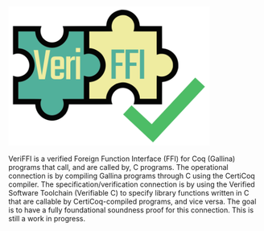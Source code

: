 <p><img src="https://github.com/CertiCoq/VeriFFI/blob/main/doc/VeriFFI.png" alt="VeriFFI" width="400px"/>
</p>

VeriFFI is a verified Foreign Function Interface (FFI) for Coq (Gallina) programs that call, and are called by, C programs.  The operational connection is by compiling Gallina programs through C using the CertiCoq compiler.  The specification/verification connection is by using the Verified Software Toolchain (Verifiable C) to specify library functions written in C that are callable by CertiCoq-compiled programs, and vice versa.  The goal is to have a fully foundational soundness proof for this connection. This is still a work in progress.
